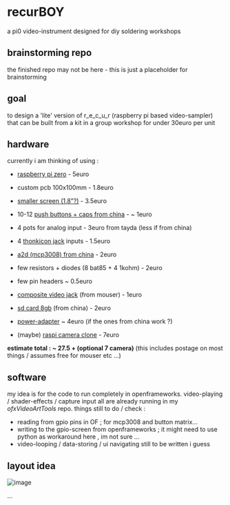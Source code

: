 # recurBOY
a pi0 video-instrument designed for diy soldering workshops

## brainstorming repo

the finished repo may not be here - this is just a placeholder for brainstorming

## goal

to design a 'lite' version of r_e_c_u_r (raspberry pi based video-sampler) that can be built from a kit in a group workshop for under 30euro per unit

## hardware

currently i am thinking of using :

- [raspberry pi zero] - 5euro
- custom pcb 100x100mm - 1.8euro
- [smaller screen (1.8"?)] - 3.5euro
- 10-12 [push buttons + caps from china] - ~ 1euro

- 4 pots for analog input - 3euro from tayda (less if from china)
- 4 [thonkicon jack] inputs - 1.5euro 
- [a2d (mcp3008) from china] - 2euro

- few resistors + diodes (8 bat85 + 4 1kohm) - 2euro
- few pin headers ~ 0.5euro
- [composite video jack] (from mouser) - 1euro
- [sd card 8gb] (from china) - 2euro
- [power-adapter] ~ 4euro (if the ones from china work ?)

- (maybe) [raspi camera clone] - 7euro

__estimate total : ~ 27.5 + (optional 7 camera)__
(this includes postage on most things / assumes free for mouser etc ...)

## software

my idea is for the code to run completely in openframeworks. video-playing / shader-effects / capture input all are already running in my _ofxVideoArtTools_ repo. things still to do / check :
- reading from gpio pins in OF ; for mcp3008 and button matrix...
- writing to the gpio-screen from openframeworks ; it might need to use python as workaround here , im not sure ...
- video-looping / data-storing / ui navigating still to be written i guess

## layout idea

![image](https://user-images.githubusercontent.com/12017938/60989363-1d87fb80-a346-11e9-8037-842e402947fb.png)


...


[raspberry pi zero]: https://www.berrybase.de/raspberry-pi-zero-v1.3
[smaller screen (1.8"?)]: https://www.aliexpress.com/item/32996979276.html
[a2d (mcp3008) from china]: https://www.aliexpress.com/item/32735896933.html
[push buttons + caps from china]: https://www.aliexpress.com/item/32826994795.html
[thonkicon jack]: https://modularaddict.com/pj301m12-jacks
[sd card 8gb]: https://www.aliexpress.com/item/33040093922.html
[composite video jack]: https://www.mouser.de/ProductDetail/CUI/RCJ-024?qs=%2Fha2pyFadujC6XIlhTY7nF4RUCR%2FYibjfCLz8sPuiKglF9KHFnEXMg%3D%3D
[power-adapter]: https://www.aliexpress.com/item/32898334338.html
[raspi camera clone]: https://www.aliexpress.com/item/32825264717.html
